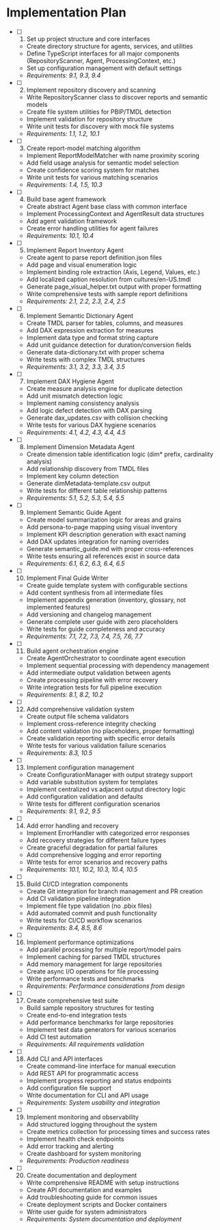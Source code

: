 # Implementation Plan

- [ ] 1. Set up project structure and core interfaces
  - Create directory structure for agents, services, and utilities
  - Define TypeScript interfaces for all major components (RepositoryScanner, Agent, ProcessingContext, etc.)
  - Set up configuration management with default settings
  - _Requirements: 9.1, 9.3, 9.4_

- [ ] 2. Implement repository discovery and scanning
  - Write RepositoryScanner class to discover reports and semantic models
  - Create file system utilities for PBIP/TMDL detection
  - Implement validation for repository structure
  - Write unit tests for discovery with mock file systems
  - _Requirements: 1.1, 1.2, 10.1_

- [ ] 3. Create report-model matching algorithm
  - Implement ReportModelMatcher with name proximity scoring
  - Add field usage analysis for semantic model selection
  - Create confidence scoring system for matches
  - Write unit tests for various matching scenarios
  - _Requirements: 1.4, 1.5, 10.3_

- [ ] 4. Build base agent framework
  - Create abstract Agent base class with common interface
  - Implement ProcessingContext and AgentResult data structures
  - Add agent validation framework
  - Create error handling utilities for agent failures
  - _Requirements: 10.1, 10.4_

- [ ] 5. Implement Report Inventory Agent
  - Create agent to parse report definition.json files
  - Add page and visual enumeration logic
  - Implement binding role extraction (Axis, Legend, Values, etc.)
  - Add localized caption resolution from cultures/en-US.tmdl
  - Generate page_visual_helper.txt output with proper formatting
  - Write comprehensive tests with sample report definitions
  - _Requirements: 2.1, 2.2, 2.3, 2.4, 2.5_

- [ ] 6. Implement Semantic Dictionary Agent
  - Create TMDL parser for tables, columns, and measures
  - Add DAX expression extraction for measures
  - Implement data type and format string capture
  - Add unit guidance detection for duration/conversion fields
  - Generate data-dictionary.txt with proper schema
  - Write tests with complex TMDL structures
  - _Requirements: 3.1, 3.2, 3.3, 3.4, 3.5_

- [ ] 7. Implement DAX Hygiene Agent
  - Create measure analysis engine for duplicate detection
  - Add unit mismatch detection logic
  - Implement naming consistency analysis
  - Add logic defect detection with DAX parsing
  - Generate dax_updates.csv with collision checking
  - Write tests for various DAX hygiene scenarios
  - _Requirements: 4.1, 4.2, 4.3, 4.4, 4.5_

- [ ] 8. Implement Dimension Metadata Agent
  - Create dimension table identification logic (dim* prefix, cardinality analysis)
  - Add relationship discovery from TMDL files
  - Implement key column detection
  - Generate dimMetadata-template.csv output
  - Write tests for different table relationship patterns
  - _Requirements: 5.1, 5.2, 5.3, 5.4, 5.5_

- [ ] 9. Implement Semantic Guide Agent
  - Create model summarization logic for areas and grains
  - Add persona-to-page mapping using visual inventory
  - Implement KPI description generation with exact naming
  - Add DAX updates integration for naming overrides
  - Generate semantic_guide.md with proper cross-references
  - Write tests ensuring all references exist in source data
  - _Requirements: 6.1, 6.2, 6.3, 6.4, 6.5_

- [ ] 10. Implement Final Guide Writer
  - Create guide template system with configurable sections
  - Add content synthesis from all intermediate files
  - Implement appendix generation (inventory, glossary, not implemented features)
  - Add versioning and changelog management
  - Generate complete user guide with zero placeholders
  - Write tests for guide completeness and accuracy
  - _Requirements: 7.1, 7.2, 7.3, 7.4, 7.5, 7.6, 7.7_

- [ ] 11. Build agent orchestration engine
  - Create AgentOrchestrator to coordinate agent execution
  - Implement sequential processing with dependency management
  - Add intermediate output validation between agents
  - Create processing pipeline with error recovery
  - Write integration tests for full pipeline execution
  - _Requirements: 8.1, 8.2, 10.2_

- [ ] 12. Add comprehensive validation system
  - Create output file schema validators
  - Implement cross-reference integrity checking
  - Add content validation (no placeholders, proper formatting)
  - Create validation reporting with specific error details
  - Write tests for various validation failure scenarios
  - _Requirements: 8.3, 10.5_

- [ ] 13. Implement configuration management
  - Create ConfigurationManager with output strategy support
  - Add variable substitution system for templates
  - Implement centralized vs adjacent output directory logic
  - Add configuration validation and defaults
  - Write tests for different configuration scenarios
  - _Requirements: 9.1, 9.2, 9.5_

- [ ] 14. Add error handling and recovery
  - Implement ErrorHandler with categorized error responses
  - Add recovery strategies for different failure types
  - Create graceful degradation for partial failures
  - Add comprehensive logging and error reporting
  - Write tests for error scenarios and recovery paths
  - _Requirements: 10.1, 10.2, 10.3, 10.4, 10.5_

- [ ] 15. Build CI/CD integration components
  - Create Git integration for branch management and PR creation
  - Add CI validation pipeline integration
  - Implement file type validation (no .pbix files)
  - Add automated commit and push functionality
  - Write tests for CI/CD workflow scenarios
  - _Requirements: 8.4, 8.5, 8.6_

- [ ] 16. Implement performance optimizations
  - Add parallel processing for multiple report/model pairs
  - Implement caching for parsed TMDL structures
  - Add memory management for large repositories
  - Create async I/O operations for file processing
  - Write performance tests and benchmarks
  - _Requirements: Performance considerations from design_

- [ ] 17. Create comprehensive test suite
  - Build sample repository structures for testing
  - Create end-to-end integration tests
  - Add performance benchmarks for large repositories
  - Implement test data generators for various scenarios
  - Add CI test automation
  - _Requirements: All requirements validation_

- [ ] 18. Add CLI and API interfaces
  - Create command-line interface for manual execution
  - Add REST API for programmatic access
  - Implement progress reporting and status endpoints
  - Add configuration file support
  - Write documentation for CLI and API usage
  - _Requirements: System usability and integration_

- [ ] 19. Implement monitoring and observability
  - Add structured logging throughout the system
  - Create metrics collection for processing times and success rates
  - Implement health check endpoints
  - Add error tracking and alerting
  - Create dashboard for system monitoring
  - _Requirements: Production readiness_

- [ ] 20. Create documentation and deployment
  - Write comprehensive README with setup instructions
  - Create API documentation and examples
  - Add troubleshooting guide for common issues
  - Create deployment scripts and Docker containers
  - Write user guide for system administrators
  - _Requirements: System documentation and deployment_